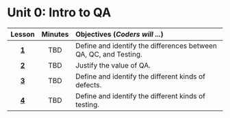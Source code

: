 # Unit 0: Intro to QA
|Lesson|Minutes|Objectives (*Coders will ...*)|
|:-------:|:-------:|:-------|
|[**1**](lesson0.md)| TBD | Define and identify the differences between QA, QC, and Testing.|
|[**2**](lesson1.md)| TBD | Justify the value of QA. |
|[**3**](lesson2.md)| TBD | Define and identify the different kinds of defects.|
|[**4**](lesson3.md)| TBD | Define and identify the different kinds of testing.|